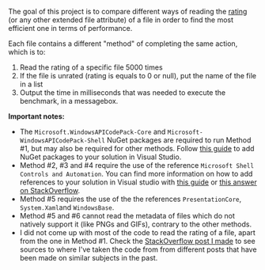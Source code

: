 The goal of this project is to compare different ways of reading the [rating](https://docs.microsoft.com/en-us/windows/win32/properties/props-system-rating) (or any other extended file attribute) of a file in order to find the most efficient one in terms of performance.

Each file contains a different "method" of completing the same action, which is to:
1. Read the rating of a specific file 5000 times
2. If the file is unrated (rating is equals to 0 or null), put the name of the file in a list
3. Output the time in milliseconds that was needed to execute the benchmark, in a messagebox.

**Important notes:**

* The `Microsoft.WindowsAPICodePack-Core` and `Microsoft-WindowsAPICodePack-Shell` NuGet packages are required to run Method #1, but may also be required for other methods. Follow [this guide](https://docs.microsoft.com/en-us/nuget/quickstart/install-and-use-a-package-in-visual-studio) to add NuGet packages to your solution in Visual Studio.
* Method #2, #3 and #4 require the use of the reference `Microsoft Shell Controls and Automation`. You can find more information on how to add references to your solution in Visual studio with [this guide](https://docs.microsoft.com/en-us/visualstudio/ide/how-to-add-or-remove-references-by-using-the-reference-manager?view=vs-2022) or [this answer on StackOverflow](https://stackoverflow.com/a/18894720).
* Method #5 requires the use of the the references `PresentationCore`, `System.Xaml`and `WindowsBase`.
* Method #5 and #6 cannot read the metadata of files which do not natively support it (like PNGs and GIFs), contrary to the other methods.
* I did not come up with most of the code to read the rating of a file, apart from the one in Method #1. Check the [StackOverflow post I made](https://stackoverflow.com/questions/72925511/how-to-read-the-rating-of-a-file-efficiently-in-a-c-sharp-winforms-app-or-other) to see sources to where I've taken the code from from different posts that have been made on similar subjects in the past.
```
